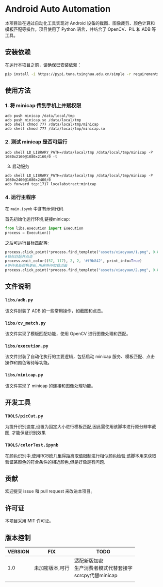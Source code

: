 # Android Auto Automation

本项目旨在通过自动化工具实现对 Android 设备的截图、图像裁剪、颜色计算和模板匹配等操作。项目使用了 Python 语言，并结合了 OpenCV、PIL 和 ADB 等工具。

## 安装依赖

在运行本项目之前，请确保已安装依赖：

```sh
pip install -i https://pypi.tuna.tsinghua.edu.cn/simple -r requirements.txt
```

## 使用方法

### 1. 将 minicap 传到手机上并赋权限

```
adb push minicap /data/local/tmp
adb push minicap.so /data/local/tmp
adb shell chmod 777 /data/local/tmp/minicap
adb shell chmod 777 /data/local/tmp/minicap.so
```

### 2. 测试 minicap 是否可运行

```
adb shell LD_LIBRARY_PATH=/data/local/tmp /data/local/tmp/minicap -P 1080x2160@1080x2160/0 -t
```

3. 启动服务

```
adb shell LD_LIBRARY_PATH=/data/local/tmp /data/local/tmp/minicap -P 1080x2400@1080x2400/0
adb forward tcp:1717 localabstract:minicap
```

### 4. 运行主程序

在 `main.ipynb` 中含有示例代码.

首先初始化运行环境,链接minicap:

```python
from libs.execution import Execution
process = Execution()
```

之后可运行目标匹配等:

```python
process.click_point(*process.find_templete("assets/xiaoyuan/1.png", 0.8, print_info=True))
#目标匹配并点击
process.wait_color((57, 117), 2, 2, '#f9b842', print_info=True)
#等待某处颜色更新,用来等待加载动画
process.click_point(*process.find_templete("assets/xiaoyuan/2.png", 0.8, print_info=True))
```

## 文件说明

### `libs/adb.py`

该文件封装了 ADB 的一些常用操作，如截图和点击。

### `libs/cv_match.py`

该文件实现了模板匹配功能，使用 OpenCV 进行图像处理和匹配。

### `libs/execution.py`

该文件封装了自动化执行的主要逻辑，包括启动 minicap 服务、模板匹配、点击操作和颜色等待等功能。

### `libs/minicap.py`

该文件实现了 minicap 的连接和图像处理功能。

## 开发工具

### `TOOLS/picCut.py`

为提升识别速度,设置为固定大小进行模板匹配,因此需使用该脚本进行原分辨率截图, 才能保证识别效果

### `TOOLS/colorTest.ipynb`

在颜色识别中,使用RGB欧几里得距离取值限制进行相似颜色检验,该脚本用来获取验证某颜色的符合条件的相近颜色,但是好像是有问题.

## 贡献

欢迎提交 issue 和 pull request 来改进本项目。

## 许可证

本项目采用 MIT 许可证。


## 版本控制

| VERSION | FIX             | TODO                                                              |
| ------- | --------------- | ----------------------------------------------------------------- |
| 1.0     | 未加密版本,可行 | 适配新版加密<br />生产消费者模式代替套接字<br />scrcpy代替minicap |
|         |                 |                                                                   |
